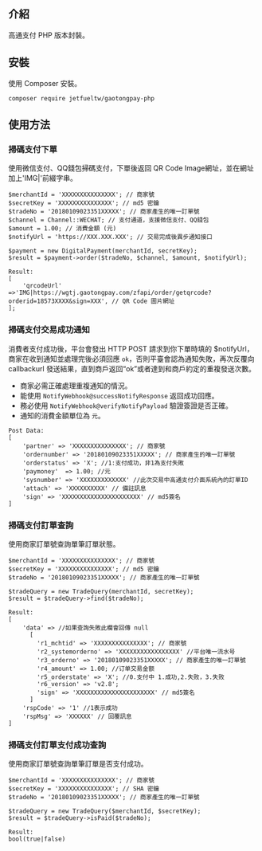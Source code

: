 ## 介紹

高通支付 PHP 版本封裝。

## 安裝

使用 Composer 安裝。

```
composer require jetfueltw/gaotongpay-php
```

## 使用方法

### 掃碼支付下單

使用微信支付、QQ錢包掃碼支付，下單後返回 QR Code Image網址，並在網址加上'IMG|'前綴字串。


```
$merchantId = 'XXXXXXXXXXXXXXX'; // 商家號
$secretKey = 'XXXXXXXXXXXXXXX'; // md5 密鑰
$tradeNo = '20180109023351XXXXX'; // 商家產生的唯一訂單號
$channel = Channel::WECHAT; // 支付通道，支援微信支付、QQ錢包
$amount = 1.00; // 消費金額 (元)
$notifyUrl = 'https://XXX.XXX.XXX'; // 交易完成後異步通知接口

```
```
$payment = new DigitalPayment(merchantId, secretKey);
$result = $payment->order($tradeNo, $channel, $amount, $notifyUrl);
```
```
Result:
[
    'qrcodeUrl' =>'IMG|https://wgtj.gaotongpay.com/zfapi/order/getqrcode?orderid=18573XXXX&sign=XXX', // QR Code 圖片網址
];
```

### 掃碼支付交易成功通知

消費者支付成功後，平台會發出 HTTP POST 請求到你下單時填的 $notifyUrl，商家在收到通知並處理完後必須回應 `ok`，否則平臺會認為通知失敗，再次反覆向 callbackurl 發送結果，直到商戶返回“ok”或者達到和商戶約定的重複發送次數。

* 商家必需正確處理重複通知的情況。
* 能使用 `NotifyWebhook@successNotifyResponse` 返回成功回應。  
* 務必使用 `NotifyWebhook@verifyNotifyPayload` 驗證簽證是否正確。
* 通知的消費金額單位為 `元`。 

```
Post Data: 
[
    'partner' => 'XXXXXXXXXXXXXXX'; // 商家號
    'ordernumber' => '20180109023351XXXXX'; // 商家產生的唯一訂單號
    'orderstatus' => 'X'; //1:支付成功，非1為支付失敗
    'paymoney'  => 1.00; //元
    'sysnumber' => 'XXXXXXXXXXXXX' //此次交易中高通支付介面系統內的訂單ID
    'attach' => 'XXXXXXXXXX' // 備註訊息
    'sign' => 'XXXXXXXXXXXXXXXXXXXXXX' // md5簽名
]
```

### 掃碼支付訂單查詢

使用商家訂單號查詢單筆訂單狀態。

```
$merchantId = 'XXXXXXXXXXXXXXX'; // 商家號
$secretKey = 'XXXXXXXXXXXXXXX'; // md5 密鑰
$tradeNo = '20180109023351XXXXX'; // 商家產生的唯一訂單號

```
```
$tradeQuery = new TradeQuery(merchantId, secretKey);
$result = $tradeQuery->find($tradeNo);
```
```
Result:
[
    'data' => //如果查詢失敗此欄會回傳 null
      [
        'r1_mchtid' => 'XXXXXXXXXXXXXXX'; // 商家號
        'r2_systemorderno' => 'XXXXXXXXXXXXXXXXX' //平台唯一流水号
        'r3_orderno' => '20180109023351XXXXX'; // 商家產生的唯一訂單號
        'r4_amount' => 1.00; //订单交易金额
        'r5_orderstate' => 'X'; //0.支付中 1.成功,2.失败，3.失败
        'r6_version' => 'v2.8';
        'sign' => 'XXXXXXXXXXXXXXXXXXXXXX' // md5簽名
      ]
    'rspCode' => '1' //1表示成功
    'rspMsg' => 'XXXXXX' // 回覆訊息
]
```

### 掃碼支付訂單支付成功查詢

使用商家訂單號查詢單筆訂單是否支付成功。

```
$merchantId = 'XXXXXXXXXXXXXXX'; // 商家號
$secretKey = 'XXXXXXXXXXXXXXX'; // SHA 密鑰
$tradeNo = '20180109023351XXXXX'; // 商家產生的唯一訂單號
```
```
$tradeQuery = new TradeQuery($merchantId, $secretKey);
$result = $tradeQuery->isPaid($tradeNo);
```
```
Result:
bool(true|false)
